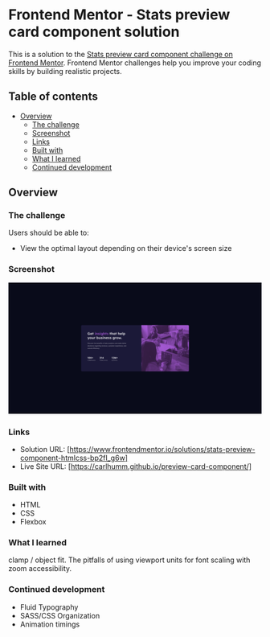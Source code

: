 # Frontend Mentor - Stats preview card component solution

This is a solution to the [Stats preview card component challenge on Frontend Mentor](https://www.frontendmentor.io/challenges/stats-preview-card-component-8JqbgoU62). Frontend Mentor challenges help you improve your coding skills by building realistic projects. 

## Table of contents

- [Overview](#overview)
  - [The challenge](#the-challenge)
  - [Screenshot](#screenshot)
  - [Links](#links)
  - [Built with](#built-with)
  - [What I learned](#what-i-learned)
  - [Continued development](#continued-development)


## Overview

### The challenge

Users should be able to:

- View the optimal layout depending on their device's screen size

### Screenshot

![](./screenshot.png)

### Links

- Solution URL: [https://www.frontendmentor.io/solutions/stats-preview-component-htmlcss-bp2fI_g6w]
- Live Site URL: [https://carlhumm.github.io/preview-card-component/]


### Built with

- HTML
- CSS
- Flexbox


### What I learned

clamp / object fit. The pitfalls of using viewport units for font scaling with zoom accessibility. 


### Continued development

- Fluid Typography
- SASS/CSS Organization 
- Animation timings

